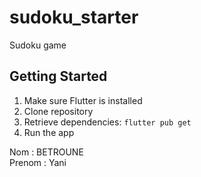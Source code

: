 # sudoku_starter

Sudoku game

## Getting Started

1. Make sure Flutter is installed
2. Clone repository
3. Retrieve dependencies: `flutter pub get`
4. Run the app


Nom : BETROUNE  
Prenom : Yani